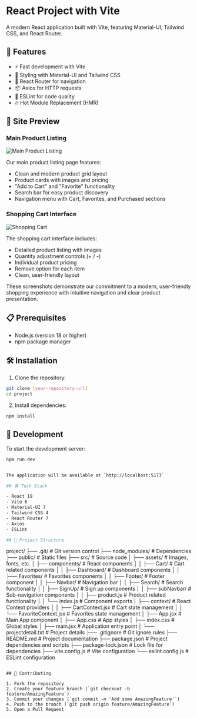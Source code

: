 # React Project with Vite

A modern React application built with Vite, featuring Material-UI, Tailwind CSS, and React Router.

## 🚀 Features

- ⚡️ Fast development with Vite
- 🎨 Styling with Material-UI and Tailwind CSS
- 🔄 React Router for navigation
- 📦 Axios for HTTP requests
- 🧹 ESLint for code quality
- 🔥 Hot Module Replacement (HMR)

## 📸 Site Preview

### Main Product Listing
![Main Product Listing](screenshots/preview1.jpg)

Our main product listing page features:
- Clean and modern product grid layout
- Product cards with images and pricing
- "Add to Cart" and "Favorite" functionality
- Search bar for easy product discovery
- Navigation menu with Cart, Favorites, and Purchased sections

### Shopping Cart Interface
![Shopping Cart](screenshots/preview2.jpg)

The shopping cart interface includes:
- Detailed product listing with images
- Quantity adjustment controls (+ / -)
- Individual product pricing
- Remove option for each item
- Clean, user-friendly layout

These screenshots demonstrate our commitment to a modern, user-friendly shopping experience with intuitive navigation and clear product presentation.

## 📋 Prerequisites

- Node.js (version 18 or higher)
- npm  package manager

## 🛠️ Installation

1. Clone the repository:
```bash
git clone [your-repository-url]
cd project
```

2. Install dependencies:
```bash
npm install
```

## 🚀 Development

To start the development server:

```bash
npm run dev


The application will be available at `http://localhost:5173`

## 🛠️ Tech Stack

- React 19
- Vite 6
- Material-UI 7
- Tailwind CSS 4
- React Router 7
- Axios
- ESLint

## 📁 Project Structure

```
project/
├── .git/                    # Git version control
├── node_modules/            # Dependencies
├── public/                  # Static files
├── src/                     # Source code
│   ├── assets/              # Images, fonts, etc.
│   ├── components/          # React components
│   │   ├── Cart/            # Cart related components
│   │   ├── Dashboard/       # Dashboard components
│   │   ├── Favorites/       # Favorites components
│   │   ├── Footer/          # Footer component
│   │   ├── Navbar/          # Navigation bar
│   │   ├── Search/          # Search functionality
│   │   ├── SignUp/          # Sign up components
│   │   ├── subNavbar/       # Sub-navigation components
│   │   ├── product.js       # Product related functionality
│   │   └── index.js         # Component exports
│   ├── context/             # React Context providers
│   │   ├── CartContext.jsx  # Cart state management
│   │   └── FavoriteContext.jsx # Favorites state management
│   ├── App.jsx              # Main App component
│   ├── App.css              # App styles
│   ├── index.css            # Global styles
│   ├── main.jsx             # Application entry point
│   └── projectdetail.txt    # Project details
├── .gitignore               # Git ignore rules
├── README.md                # Project documentation
├── package.json             # Project dependencies and scripts
├── package-lock.json        # Lock file for dependencies
├── vite.config.js           # Vite configuration
└── eslint.config.js         # ESLint configuration
```

## 🤝 Contributing

1. Fork the repository
2. Create your feature branch (`git checkout -b feature/AmazingFeature`)
3. Commit your changes (`git commit -m 'Add some AmazingFeature'`)
4. Push to the branch (`git push origin feature/AmazingFeature`)
5. Open a Pull Request
